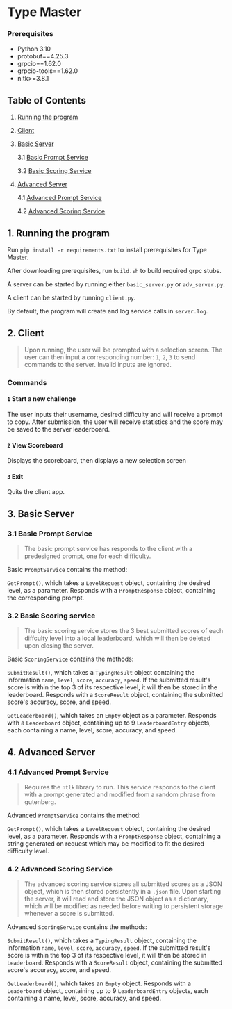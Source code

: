 # Type Master

### Prerequisites

+ Python 3.10
+ protobuf==4.25.3
+ grpcio==1.62.0 
+ grpcio-tools==1.62.0 
+ nltk>=3.8.1

## Table of Contents 

1. [Running the program](#1-running-the-program)

1. [Client](#2-client)

1. [Basic Server](#3-basic-server)
      
    3.1 [Basic Prompt Service](#31-basic-prompt-service)

    3.2 [Basic Scoring Service](#32-basic-scoring-service)

1. [Advanced Server](#4-advanced-server)

    4.1 [Advanced Prompt Service](#41-advanced-prompt-service)
    
    4.2 [Advanced Scoring Service](#42-advanced-scoring-service)

## 1. Running the program

Run `pip install -r requirements.txt` to install prerequisites for Type Master.

After downloading prerequisites, run `build.sh` to build required grpc stubs.

A server can be started by running either `basic_server.py` or `adv_server.py`.

A client can be started by running `client.py`. 

By default, the program will create and log service calls in `server.log`.

## 2. Client

> Upon running, the user will be prompted with a selection screen. The user can then input a corresponding number: `1`, `2`, `3` to send commands to the server. Invalid inputs are ignored.

### Commands

#### `1` Start a new challenge

The user inputs their username, desired difficulty and will receive a prompt to copy. After submission, the user will receive statistics and the score may be saved to the server leaderboard.

#### `2` View Scoreboard

Displays the scoreboard, then displays a new selection screen

#### `3` Exit 

Quits the client app.

## 3. Basic Server

### 3.1 Basic Prompt Service

> The basic prompt service has responds to the client with a predesigned prompt, one for each difficulty. 

Basic `PromptService` contains the method: 

`GetPrompt()`, which takes a `LevelRequest` object, containing the desired level, as a parameter. Responds with a `PromptResponse` object, containing the corresponding prompt.

### 3.2 Basic Scoring service

> The basic scoring service stores the 3 best submitted scores of each diffculty level into a local leaderboard, which will then be deleted upon closing the server.

Basic `ScoringService` contains the methods:

`SubmitResult()`, which takes a `TypingResult` object containing the information `name`, `level`, `score`, `accuracy`, `speed`. If the submitted result's score is within the top 3 of its respective level, it will then be stored in the leaderboard. Responds with a `ScoreResult` object, containing the submitted score's accuracy, score, and speed.

`GetLeaderboard()`, which takes an `Empty` object as a parameter. Responds with a `Leaderboard` object, containing up to 9 `LeaderboardEntry` objects, each containing a name, level, score, accuracy, and speed.

## 4. Advanced Server 

### 4.1 Advanced Prompt Service

> Requires the `ntlk` library to run. This service responds to the client with a prompt generated and modified from a random phrase from gutenberg.

Advanced `PromptService` contains the method: 

`GetPrompt()`, which takes a `LevelRequest` object, containing the desired level, as a parameter. Responds with a `PromptResponse` object, containing a string generated on request which may be modified to fit the desired difficulty level.

### 4.2 Advanced Scoring Service

> The advanced scoring service stores all submitted scores as a JSON object, which is then stored persistently in a `.json` file. Upon starting the server, it will read and store the JSON object as a dictionary, which will be modified as needed before writing to persistent storage whenever a score is submitted.

Advanced `ScoringService` contains the methods:

`SubmitResult()`, which takes a `TypingResult` object, containing the information `name`, `level`, `score`, `accuracy`, `speed`. If the submitted result's score is within the top 3 of its respective level, it will then be stored in `Leaderboard`. Responds with a `ScoreResult` object, containing the submitted score's accuracy, score, and speed.

`GetLeaderboard()`, which takes an `Empty` object. Responds with a `Leaderboard` object, containing up to 9 `LeaderboardEntry` objects, each containing a name, level, score, accuracy, and speed.

